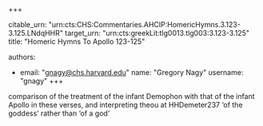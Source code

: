 +++


citable_urn: "urn:cts:CHS:Commentaries.AHCIP:HomericHymns.3.123-3.125.LNdqHHR"
target_urn: "urn:cts:greekLit:tlg0013.tlg003:3.123-3.125"
title: "Homeric Hymns To Apollo 123-125"

authors:
- email: "gnagy@chs.harvard.edu"
  name: "Gregory Nagy"
  username: "gnagy"
+++

<p>comparison of the treatment of the infant Demophon with that of the infant Apollo in these verses, and interpreting theou at HHDemeter237 ‘of the goddess’ rather than ‘of a god’</p>